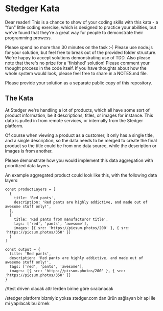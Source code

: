 # Stedger Kata

Dear reader! This is a chance to show of your coding skills with this kata - a "fun" little coding exercise, which is designed to practice your abilities, but we've found that they're a great way for people to demonstrate their programming prowess.

Please spend no more than 30 minutes on the task :-) Please use node.js for your solution, but feel free to break out of the provided folder structure. We're happy to accept solutions demonstrating use of TDD. Also please note that there's no prize for a 'finished' solution! Please comment your thought process in the code itself. If you have thoughts about how the whole system would look, please feel free to share in a NOTES.md file.

Please provide your solution as a separate public copy of this repository.

## The Kata

At Stedger we're handling a lot of products, which all have some sort of product information, be it descriptions, titles, or images for instance. This data is pulled in from remote services, or internally from the Stedger platform.

Of course when viewing a product as a customer, it only has a single title, and a single description, so the data needs to be merged to create the final product so the title could be from one data source, while the description or images is from another.

Please demonstrate how you would implement this data aggregation with prioritized data layers.

An example aggregated product could look like this, with the following data layers:
```
const productLayers = [
  {
    title: 'Red pants',
    description: 'Red pants are highly addictive, and made out of awesome stuff only!',
  },
  {
    title: 'Red pants from manufacturor title',
    tags: ['red', 'pants', 'awesome'],
    images: [{ src: 'https://picsum.photos/200' }, { src: 'https://picsum.photos/350' }]
  }
]

const output = {
  title: 'Red pants',
  description: 'Red pants are highly addictive, and made out of awesome stuff only!',
  tags: ['red', 'pants', 'awesome'],
  images: [{ src: 'https://picsum.photos/200' }, { src: 'https://picsum.photos/350' }]
}
```

//test driven olacak
attr lerden birine göre sıralanacak



/stedger platform bizmiyiz yoksa stedger.com dan
ürün sağlayan bir api ile mi yapılacak bu örnek